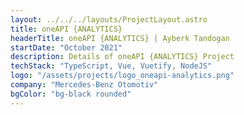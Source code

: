 ```yaml
---
layout: ../../../layouts/ProjectLayout.astro
title: oneAPI {ANALYTICS}
headerTitle: oneAPI {ANALYTICS} | Ayberk Tandogan
startDate: "October 2021"
description: Details of oneAPI {ANALYTICS} Project
techStack: "TypeScript, Vue, Vuetify, NodeJS"
logo: "/assets/projects/logo_oneapi-analytics.png"
company: "Mercedes-Benz Otomotiv"
bgColor: "bg-black rounded"
---
```

